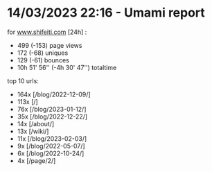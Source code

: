 # 14/03/2023 22:16 - Umami report
for www.shifeiti.com [24h] :

 - 499 (-153) page views
 - 172 (-68) uniques
 - 129 (-61) bounces
 - 10h 51' 56'' (-4h 30' 47'') totaltime


top 10 urls:
 - 164x [/blog/2022-12-09/]
 - 113x [/]
 - 76x [/blog/2023-01-12/]
 - 35x [/blog/2022-12-22/]
 - 14x [/about/]
 - 13x [/wiki/]
 - 11x [/blog/2023-02-03/]
 - 9x [/blog/2022-05-07/]
 - 6x [/blog/2022-10-24/]
 - 4x [/page/2/]


